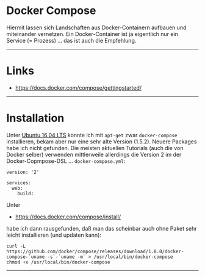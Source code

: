 # Docker Compose
Hiermit lassen sich Landschaften aus Docker-Containern aufbauen und miteinander vernetzen. Ein Docker-Container ist ja eigentlich nur ein Service (= Prozess) ... das ist auch die Empfehlung. 

---

# Links
* https://docs.docker.com/compose/gettingstarted/


---

# Installation
Unter [Ubuntu 16.04 LTS](ubuntu_1604_lts.md) konnte ich mit ``apt-get`` zwar ``docker-compose`` installieren, bekam aber nur eine sehr alte Version (1.5.2). Neuere Packages habe ich nicht gefunden. Die meisten aktuellen Tutorials (auch die von Docker selber) verwenden mittlerweile allerdings die Version 2 im der Docker-Copmpose-DSL ... ``docker-compose.yml``:

```
version: '2'

services:
  web:
    build: 
``` 

Unter 

* https://docs.docker.com/compose/install/

habe ich dann rausgefunden, daß man das scheinbar auch ohne Paket sehr leicht installieren (und updaten kann):

```
curl -L https://github.com/docker/compose/releases/download/1.8.0/docker-compose-`uname -s`-`uname -m` > /usr/local/bin/docker-compose 
chmod +x /usr/local/bin/docker-compose 
```

---